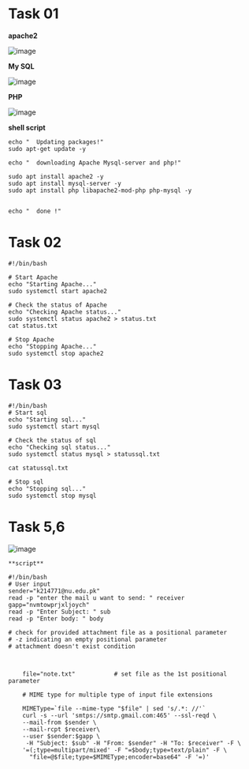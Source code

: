 # Task 01

**apache2**

![image](https://user-images.githubusercontent.com/123717138/220518131-24870d29-fc20-4b43-a2b5-9f770275f92d.png)

**My SQL**

![image](https://user-images.githubusercontent.com/123717138/220520505-38374307-b4d5-4558-bb94-f710c55ce2c6.png)

**PHP**

![image](https://user-images.githubusercontent.com/123717138/220520912-0e3cee21-35de-4e69-87d4-1bec258d6203.png)

**shell script**

    echo "	Updating packages!"
    sudo apt-get update -y

    echo "	downloading Apache Mysql-server and php!"

    sudo apt install apache2 -y
    sudo apt install mysql-server -y
    sudo apt install php libapache2-mod-php php-mysql -y


    echo "	done !"
    
    
    
# Task 02

    #!/bin/bash

    # Start Apache
    echo "Starting Apache..."
    sudo systemctl start apache2

    # Check the status of Apache
    echo "Checking Apache status..."
    sudo systemctl status apache2 > status.txt
    cat status.txt

    # Stop Apache
    echo "Stopping Apache..."
    sudo systemctl stop apache2
    
# Task 03

    #!/bin/bash
    # Start sql
    echo "Starting sql..."
    sudo systemctl start mysql

    # Check the status of sql
    echo "Checking sql status..."
    sudo systemctl status mysql > statussql.txt

    cat statussql.txt

    # Stop sql
    echo "Stopping sql..."
    sudo systemctl stop mysql
    
# Task 5,6

   ![image](https://user-images.githubusercontent.com/123717138/230983587-4b97c3bd-19b3-461c-9956-96c7bf7baf97.png)
    
    **script**
    
    #!/bin/bash
    # User input
    sender="k214771@nu.edu.pk"
    read -p "enter the mail u want to send: " receiver
    gapp="nvmtowprjxljoych"
    read -p "Enter Subject: " sub
    read -p "Enter body: " body

    # check for provided attachment file as a positional parameter
    # -z indicating an empty positional parameter
    # attachment doesn't exist condition



        file="note.txt"           # set file as the 1st positional parameter

        # MIME type for multiple type of input file extensions

        MIMEType=`file --mime-type "$file" | sed 's/.*: //'`
        curl -s --url 'smtps://smtp.gmail.com:465' --ssl-reqd \
        --mail-from $sender \
        --mail-rcpt $receiver\
        --user $sender:$gapp \
         -H "Subject: $sub" -H "From: $sender" -H "To: $receiver" -F \
        '=(;type=multipart/mixed' -F "=$body;type=text/plain" -F \
          "file=@$file;type=$MIMEType;encoder=base64" -F '=)'


